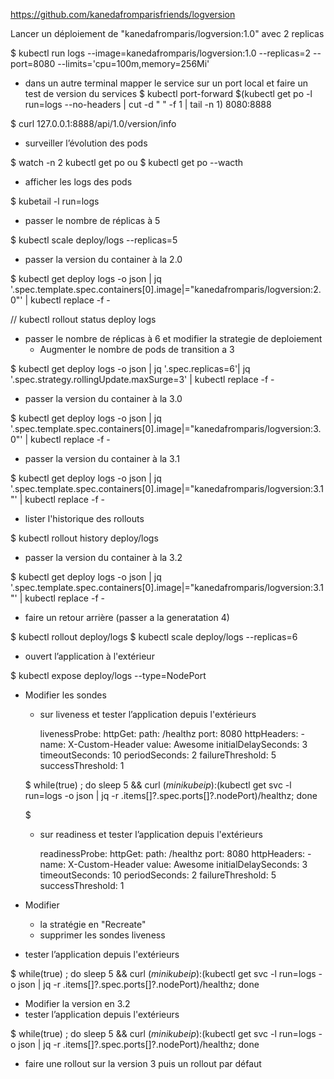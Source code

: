 

https://github.com/kanedafromparisfriends/logversion


Lancer un déploiement de "kanedafromparis/logversion:1.0" avec 2 replicas

 $ kubectl run logs --image=kanedafromparis/logversion:1.0 --replicas=2 --port=8080 --limits='cpu=100m,memory=256Mi' 

 - dans un autre terminal mapper le service sur un port local et faire un test de version du services
 $ kubectl port-forward $(kubectl get po -l run=logs --no-headers | cut -d " " -f 1 | tail -n 1) 8080:8888
 
 $ curl 127.0.0.1:8888/api/1.0/version/info
 
 - surveiller l’évolution des pods
 
 $ watch -n 2 kubectl get po
 ou
 $ kubectl get po --wacth
 
 - afficher les logs des pods
 
 $ kubetail -l run=logs
 
 - passer le nombre de réplicas à 5
 
 $ kubectl scale deploy/logs --replicas=5
 
 - passer la version du container à la 2.0
 
 $ kubectl get deploy logs -o json | jq '.spec.template.spec.containers[0].image|="kanedafromparis/logversion:2.0"' | kubectl replace -f -
 
 // kubectl rollout status deploy logs
 
 - passer le nombre de réplicas à 6 et modifier la strategie de deploiement
   - Augmenter le nombre de pods de transition a 3 
 
 $ kubectl get deploy logs -o json | jq '.spec.replicas=6'| jq '.spec.strategy.rollingUpdate.maxSurge=3' | kubectl replace -f -
   
 - passer la version du container à la 3.0
 
 $ kubectl get deploy logs -o json | jq '.spec.template.spec.containers[0].image|="kanedafromparis/logversion:3.0"' | kubectl replace -f -
 
 - passer la version du container à la 3.1
 
 $ kubectl get deploy logs -o json | jq '.spec.template.spec.containers[0].image|="kanedafromparis/logversion:3.1"' | kubectl replace -f -

 - lister l'historique des rollouts
 
 $ kubectl rollout history deploy/logs
 
 - passer la version du container à la 3.2

  $ kubectl get deploy logs -o json | jq '.spec.template.spec.containers[0].image|="kanedafromparis/logversion:3.1"' | kubectl replace -f -

   - faire un retour arrière (passer a la generatation 4)

   $ kubectl rollout deploy/logs
   $ kubectl scale deploy/logs --replicas=6

 - ouvert l’application à l'extérieur
 
 $ kubectl expose deploy/logs --type=NodePort
 
 - Modifier les sondes
   - sur liveness et tester l’application depuis l'extérieurs
   
        livenessProbe:
          httpGet:
            path: /healthz
            port: 8080
            httpHeaders:
            - name: X-Custom-Header
              value: Awesome
        initialDelaySeconds: 3
        timeoutSeconds: 10
        periodSeconds: 2
        failureThreshold: 5
        successThreshold: 1
   
   $ while(true) ; do sleep 5 && curl $(minikube ip):$(kubectl get svc -l run=logs -o json | jq -r .items[]?.spec.ports[]?.nodePort)/healthz; done
   
   $ 
   - sur readiness et tester l’application depuis l'extérieurs

        readinessProbe:
          httpGet:
            path: /healthz
            port: 8080
            httpHeaders:
            - name: X-Custom-Header
              value: Awesome
        initialDelaySeconds: 3
        timeoutSeconds: 10
        periodSeconds: 2
        failureThreshold: 5
        successThreshold: 1
        
 - Modifier 
   - la stratégie en "Recreate"
   - supprimer les sondes liveness
 - tester l’application depuis l'extérieurs
 
  $ while(true) ; do sleep 5 && curl $(minikube ip):$(kubectl get svc -l run=logs -o json | jq -r .items[]?.spec.ports[]?.nodePort)/healthz; done

   - Modifier la version en 3.2
 - tester l’application depuis l'extérieurs

 $ while(true) ; do sleep 5 && curl $(minikube ip):$(kubectl get svc -l run=logs -o json | jq -r .items[]?.spec.ports[]?.nodePort)/healthz; done
 
 - faire une rollout sur la version 3 puis un rollout par défaut


